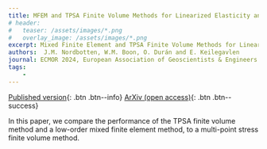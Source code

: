 ```yaml
---
title: MFEM and TPSA Finite Volume Methods for Linearized Elasticity and Cosserat Materials
# header: 
#   teaser: /assets/images/*.png
#   overlay_image: /assets/images/*.png
excerpt: Mixed Finite Element and TPSA Finite Volume Methods for Linearized Elasticity and Cosserat Materials
authors:  J.M. Nordbotten, W.M. Boon, O. Durán and E. Keilegavlen
journal: ECMOR 2024, European Association of Geoscientists & Engineers
tags: 
    - 
---
```


[Published version](https://doi.org/10.3997/2214-4609.202437014){: .btn .btn--info}
[ArXiv (open access)](https://arxiv.org/abs/2409.13273){: .btn .btn--success}

In this paper, we compare the performance of the TPSA finite volume method and a low-order mixed finite element method, to a multi-point stress finite volume method.